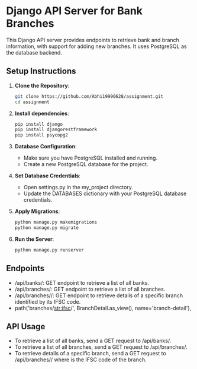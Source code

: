# Django API Server for Bank Branches


This Django API server provides endpoints to retrieve bank and branch information, with support for adding new branches. It uses PostgreSQL as the database backend.

## Setup Instructions

1. **Clone the Repository**:
   ```bash
   git clone https://github.com/Abhi19990628/assignment.git
   cd assignment

2. **Install dependencies**:
   ```bash
   pip install django
   pip install djangorestframework
   pip install psycopg2

3. **Database Configuration**:
    * Make sure you have PostgreSQL installed and running.
    * Create a new PostgreSQL database for the project.
4. **Set Database Credentials**:
    * Open settings.py in the my_project directory.
    * Update the DATABASES dictionary with your PostgreSQL database credentials.
  
5. **Apply Migrations**:
   ```bash
   python manage.py makemigrations
   python manage.py migrate

6. **Run the Server**:
   ```bash
   python manage.py runserver

## Endpoints

 * /api/banks/: GET endpoint to retrieve a list of all banks.
 * /api/branches/: GET endpoint to retrieve a list of all branches.
 * /api/branches/<ifsc>/: GET endpoint to retrieve details of a specific branch identified by its IFSC code.
 * path('branches/<str:ifsc>/', BranchDetail.as_view(), name='branch-detail'),

## API Usage

 * To retrieve a list of all banks, send a GET request to /api/banks/.
 * To retrieve a list of all branches, send a GET request to /api/branches/.
 * To retrieve details of a specific branch, send a GET request to /api/branches/<ifsc>/ where <ifsc> is the IFSC code of the branch.



 


   
   
